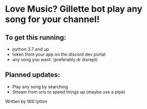 # Love Music? Gillette bot play any song for your channel!

## **To get this running:**

 - python 3.7 and up
 - token from your app on the discord dev portal
 - any song you want. (preferably dr disrept)

## **Planned updates:**

 - Play any song by searching
 - Stream from urls to speed things up (maybe use a pipe)

Written by Will lytton
